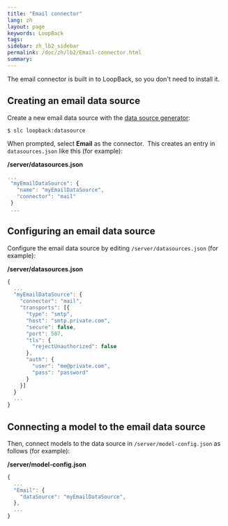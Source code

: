 ```yaml
---
title: "Email connector"
lang: zh
layout: page
keywords: LoopBack
tags:
sidebar: zh_lb2_sidebar
permalink: /doc/zh/lb2/Email-connector.html
summary:
---
```


The email connector is built in to LoopBack, so you don't need to install it.

## Creating an email data source

Create a new email data source with the [data source generator](/doc/{{page.lang}}/lb2/Data-source-generator.html):

`$ slc loopback:datasource`

When prompted, select **Email** as the connector.  This creates an entry in `datasources.json` like this (for example):

**/server/datasources.json**

```js
...
 "myEmailDataSource": {
   "name": "myEmailDataSource",
   "connector": "mail"
 }
 ...
```

## Configuring an email data source

Configure the email data source by editing `/server/datasources.json` (for example):

**/server/datasources.json**

```js
{
  ...
  "myEmailDataSource": {
    "connector": "mail",
    "transports": [{
      "type": "smtp",
      "host": "smtp.private.com",
      "secure": false,
      "port": 587,
      "tls": {
        "rejectUnauthorized": false
      },
      "auth": {
        "user": "me@private.com",
        "pass": "password"
      }
    }]
  }
  ...
}
```

## Connecting a model to the email data source

Then, connect models to the data source in `/server/model-config.json` as follows (for example):

**/server/model-config.json**

```js
{
  ...
  "Email": {
    "dataSource": "myEmailDataSource",
  },
  ...
}
```
